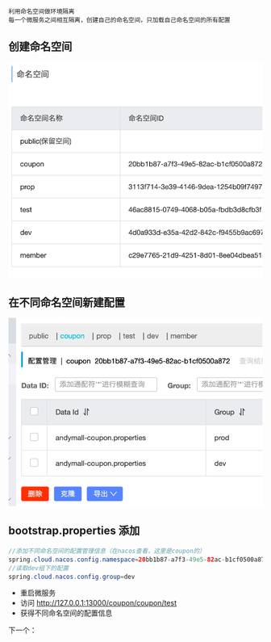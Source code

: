 	利用命名空间做环境隔离
	每一个微服务之间相互隔离，创建自己的命名空间，只加载自己命名空间的所有配置

## 创建命名空间
![](BEFORE/附件/Pasted%20image%2020231110170626.png)

## 在不同命名空间新建配置

![](BEFORE/附件/Pasted%20image%2020231110173738.png)

## bootstrap.properties 添加
```java
//添加不同命名空间的配置管理信息（在nacos查看，这里是coupon的）
spring.cloud.nacos.config.namespace=20bb1b87-a7f3-49e5-82ac-b1cf0500a872
//读取dev组下的配置
spring.cloud.nacos.config.group=dev
```

- 重启微服务
- 访问 http://127.0.0.1:13000/coupon/coupon/test
- 获得不同命名空间的配置信息

下一个：